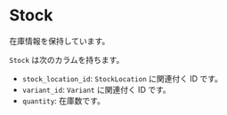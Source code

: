 # Stock

在庫情報を保持しています。

`Stock` は次のカラムを持ちます。

- `stock_location_id`: `StockLocation` に関連付く ID です。
- `variant_id`: `Variant` に関連付く ID です。
- `quantity`: 在庫数です。
